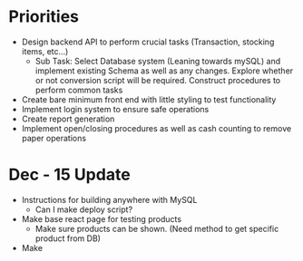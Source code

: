 # Priorities
- Design backend API to perform crucial tasks (Transaction, stocking items, etc...)
  - Sub Task: Select Database system (Leaning towards mySQL) and implement existing Schema as well as any changes. Explore whether or not conversion script will be required. Construct procedures to perform common tasks
- Create bare minimum front end with little styling to test functionality
- Implement login system to ensure safe operations
- Create report generation 
- Implement open/closing procedures as well as cash counting to remove paper operations


# Dec - 15 Update
- Instructions for building anywhere with MySQL
  - Can I make deploy script?
- Make base react page for testing products
  - Make sure products can be shown. (Need method to get specific product from DB)
- Make